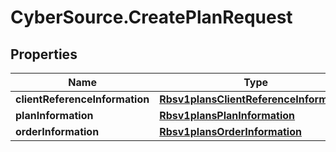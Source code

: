 # CyberSource.CreatePlanRequest

## Properties
Name | Type | Description | Notes
------------ | ------------- | ------------- | -------------
**clientReferenceInformation** | [**Rbsv1plansClientReferenceInformation**](Rbsv1plansClientReferenceInformation.md) |  | [optional] 
**planInformation** | [**Rbsv1plansPlanInformation**](Rbsv1plansPlanInformation.md) |  | [optional] 
**orderInformation** | [**Rbsv1plansOrderInformation**](Rbsv1plansOrderInformation.md) |  | [optional] 



